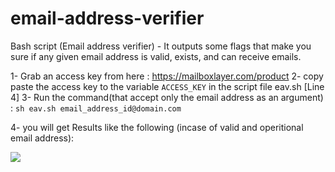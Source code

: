 # email-address-verifier
Bash script (Email address verifier) -  It outputs some flags that make you sure if any given email address is valid, exists, and can receive emails.


1- Grab an access key from here :  https://mailboxlayer.com/product
2- copy paste the access key to the variable `ACCESS_KEY` in the script file eav.sh [Line 4]
3- Run the command(that accept only the email address as an argument)  : `sh eav.sh email_address_id@domain.com`

4- you will get Results like the following (incase of valid and operitional email address): 

<img src="https://imgur.com/a/jOrZ0HJ"/>
